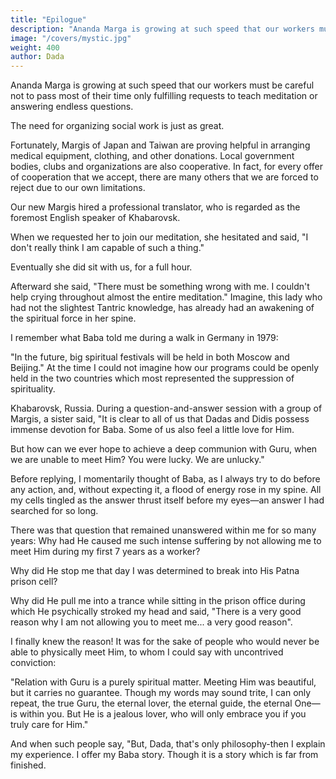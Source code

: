```yaml
---
title: "Epilogue"
description: "Ananda Marga is growing at such speed that our workers must be careful not to pass most of their time only fulfilling requests to teach  meditation or answering endless questions"
image: "/covers/mystic.jpg"
weight: 400
author: Dada
---
```




Ananda Marga is growing at such speed that our workers must be careful not to pass most of their time only fulfilling requests to teach  meditation or answering endless questions. 

The need for organizing social work is just as great. 

Fortunately, Margis of Japan and Taiwan are proving helpful in arranging medical equipment, clothing, and other 
donations. Local government bodies, clubs and organizations are also 
cooperative. In fact, for every offer of cooperation that we accept, there 
are many others that we are forced to reject due to our own limitations. 

Our new Margis hired a professional translator, who is regarded as  the foremost English speaker of Khabarovsk. 

When we requested her to join our meditation, she hesitated and said, "I don't really think I am 
capable of such a thing." 

Eventually she did sit with us, for a full hour. 

Afterward she said, "There must be something wrong with me. I couldn't  help crying throughout almost the entire meditation." Imagine, this lady 
who had not the slightest Tantric knowledge, has already had an  awakening of the spiritual force in her spine. 

I remember what Baba told me during a walk in Germany in 1979: 

"In the future, big spiritual festivals will be held in both Moscow and Beijing." At the time I could not imagine how our programs could be 
openly held in the two countries which most represented the suppression of spirituality. 

Khabarovsk, Russia. During a question-and-answer session with a group of Margis, a sister said, "It is clear to all of us that Dadas and Didis 
possess immense devotion for Baba. Some of us also feel a little love for Him. 

But how can we ever hope to achieve a deep communion with Guru, when we are unable to meet Him? You were lucky. We are unlucky." 

Before replying, I momentarily thought of Baba, as I always try to do before any action, and, without expecting it, a flood of energy rose in my 
spine. All my cells tingled as the answer thrust itself before my eyes—an answer I had searched for so long. 

There was that question that  remained unanswered within me for so many years: Why had He caused me such intense suffering by not allowing me to meet Him during my first 7 years as a worker? 

Why did He stop me that day I was determined to break into His Patna prison cell? 

Why did He pull me into  a trance while sitting in the prison office during which He psychically stroked my head and said, "There is a very good reason why  I am not allowing you to meet me... a very good reason". 

I finally knew the reason! It was for the sake of people who would never be able to  physically meet Him, to whom I could say with uncontrived conviction: 

"Relation with Guru is a purely spiritual matter. Meeting Him was  beautiful, but it carries no guarantee. Though my words may sound 
trite, I can only repeat, the true Guru, the eternal lover, the eternal guide, the eternal One—is within you. But He is a jealous lover, who will 
only embrace you if you truly care for Him." 

And when such people say, "But, Dada, that's only philosophy-then I explain my experience. I offer my Baba story. Though it is a story  which is far from finished. 

<!-- 
Prati-Saincara: Saincara: 

Introversial Phase Extroversial Phase 


Human Life 


Animal Life 


Plant Life 



Mahat Tattva: 
Cosmic l-feeling 

Aham Tattva: 
Doer i-feeling 


Citta Tattva: 
l-as-object feeling 


Creations Etherial Factor 


Aerial Factor 


Luminous Factor 


Liquid Factor 


 -->

